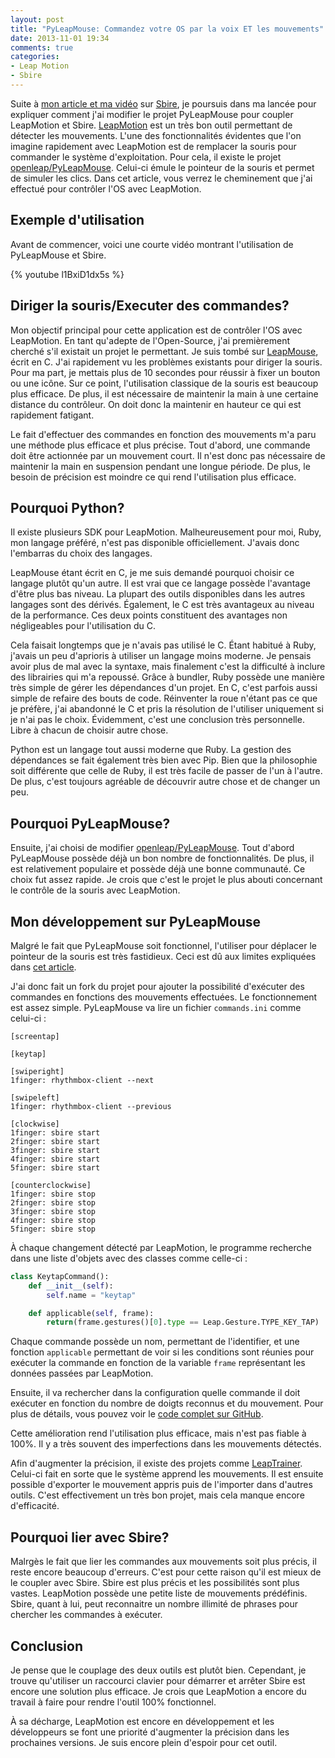 ```yaml
---
layout: post
title: "PyLeapMouse: Commandez votre OS par la voix ET les mouvements"
date: 2013-11-01 19:34
comments: true
categories:
- Leap Motion
- Sbire
---
```


Suite à [mon article et ma vidéo](http://gcorbel.github.io/blog/blog/2013/10/27/sbire-dites-ce-que-vous-voulez-il-le-fera/) sur [Sbire](https://github.com/gcorbel/sbire), je poursuis dans ma lancée pour expliquer comment j'ai modifier le projet PyLeapMouse pour coupler LeapMotion et Sbire.
[LeapMotion](https://www.leapmotion.com/) est un très bon outil permettant de détecter les mouvements. L'une des fonctionnalités évidentes que l'on imagine rapidement avec LeapMotion est de remplacer la souris pour commander le système d'exploitation.
Pour cela, il existe le projet [openleap/PyLeapMouse](https://github.com/openleap/PyLeapMouse). Celui-ci émule le pointeur de la souris et permet de simuler les clics.
Dans cet article, vous verrez le cheminement que j'ai effectué pour contrôler l'OS avec LeapMotion.
<!--more-->

Exemple d'utilisation
---------------------
Avant de commencer, voici une courte vidéo montrant l'utilisation de PyLeapMouse et Sbire.

{% youtube l1BxiD1dx5s %}

Diriger la souris/Executer des commandes?
-----------------------------------------
Mon objectif principal pour cette application est de contrôler l'OS avec LeapMotion. En tant qu'adepte de l'Open-Source, j'ai premièrement cherché s'il existait un projet le permettant. Je suis tombé sur [LeapMouse](https://github.com/archetipo/leapmouse), écrit en C. J'ai rapidement vu les problèmes existants pour diriger la souris. Pour ma part, je mettais plus de 10 secondes pour réussir à fixer un bouton ou une icône. Sur ce point, l'utilisation classique de la souris est beaucoup plus efficace.
De plus, il est nécessaire de maintenir la main à une certaine distance du contrôleur. On doit donc la maintenir en hauteur ce qui est rapidement fatigant.

Le fait d'effectuer des commandes en fonction des mouvements m'a paru une méthode plus efficace et plus précise. Tout d'abord, une commande doit être actionnée par un mouvement court. Il n'est donc pas nécessaire de maintenir la main en suspension pendant une longue période. De plus, le besoin de précision est moindre ce qui rend l'utilisation plus efficace.

Pourquoi Python?
----------------
Il existe plusieurs SDK pour LeapMotion. Malheureusement pour moi, Ruby, mon langage préféré, n'est pas disponible officiellement. J'avais donc l'embarras du choix des langages.

LeapMouse étant écrit en C, je me suis demandé pourquoi choisir ce langage plutôt qu'un autre. Il est vrai que ce langage possède l'avantage d'être plus bas niveau. La plupart des outils disponibles dans les autres langages sont des dérivés. Également, le C est très avantageux au niveau de la performance. Ces deux points constituent des avantages non négligeables pour l'utilisation du C.

Cela faisait longtemps que je n'avais pas utilisé le C. Étant habitué à Ruby, j'avais un peu d'aprioris à utiliser un langage moins moderne. Je pensais avoir plus de mal avec la syntaxe, mais finalement c'est la difficulté à inclure des librairies qui m'a repoussé. Grâce à bundler, Ruby possède une manière très simple de gérer les dépendances d'un projet. En C, c'est parfois aussi simple de refaire des bouts de code. Réinventer la roue n'étant pas ce que je préfère, j'ai abandonné le C et pris la résolution de l'utiliser uniquement si je n'ai pas le choix. Évidemment, c'est une conclusion très personnelle. Libre à chacun de choisir autre chose.

Python est un langage tout aussi moderne que Ruby. La gestion des dépendances se fait également très bien avec Pip. Bien que la philosophie soit différente que celle de Ruby, il est très facile de passer de l'un à l'autre. De plus, c'est toujours agréable de découvrir autre chose et de changer un peu.

Pourquoi PyLeapMouse?
---------------------
Ensuite, j'ai choisi de modifier [openleap/PyLeapMouse](https://github.com/openleap/PyLeapMouse). Tout d'abord PyLeapMouse possède déjà un bon nombre de fonctionnalités. De plus, il est relativement populaire et possède déjà une bonne communauté. Ce choix fut assez rapide. Je crois que c'est le projet le plus abouti concernant le contrôle de la souris avec LeapMotion.

Mon développement sur PyLeapMouse
---------------------------------
Malgré le fait que PyLeapMouse soit fonctionnel, l'utiliser pour déplacer le pointeur de la souris est très fastidieux. Ceci est dû aux limites expliquées dans [cet article](http://gcorbel.github.io/blog/blog/2013/10/12/leap-motion-le-point-de-vue-dun-developpeur/).

J'ai donc fait un fork du projet pour ajouter la possibilité d'exécuter des commandes en fonctions des mouvements effectuées. Le fonctionnement est assez simple. PyLeapMouse va lire un fichier `commands.ini` comme celui-ci :

    [screentap]

    [keytap]

    [swiperight]
    1finger: rhythmbox-client --next

    [swipeleft]
    1finger: rhythmbox-client --previous

    [clockwise]
    1finger: sbire start
    2finger: sbire start
    3finger: sbire start
    4finger: sbire start
    5finger: sbire start

    [counterclockwise]
    1finger: sbire stop
    2finger: sbire stop
    3finger: sbire stop
    4finger: sbire stop
    5finger: sbire stop

À chaque changement détecté par LeapMotion, le programme recherche dans une liste d'objets avec des classes comme celle-ci :

``` python
class KeytapCommand():
    def __init__(self):
        self.name = "keytap"

    def applicable(self, frame):
        return(frame.gestures()[0].type == Leap.Gesture.TYPE_KEY_TAP)
```

Chaque commande possède un nom, permettant de l'identifier, et une fonction `applicable` permettant de voir si les conditions sont réunies pour exécuter la commande en fonction de la variable `frame` représentant les données passées par LeapMotion.

Ensuite, il va rechercher dans la configuration quelle commande il doit exécuter en fonction du nombre de doigts reconnus et du mouvement. Pour plus de détails, vous pouvez voir le [code complet sur GitHub](https://github.com/openleap/PyLeapMouse/blob/master/MotionControl.py).

Cette amélioration rend l'utilisation plus efficace, mais n'est pas fiable à 100%. Il y a très souvent des imperfections dans les mouvements détectés.

Afin d'augmenter la précision, il existe des projets comme [LeapTrainer](https://github.com/roboleary/LeapTrainer.js). Celui-ci fait en sorte que le système apprend les mouvements. Il est ensuite possible d'exporter le mouvement appris puis de l'importer dans d'autres outils. C'est effectivement un très bon projet, mais cela manque encore d'efficacité.

Pourquoi lier avec Sbire?
-------------------------
Malrgès le fait que lier les commandes aux mouvements soit plus précis, il reste encore beaucoup d'erreurs. C'est pour cette raison qu'il est mieux de le coupler avec Sbire. Sbire est plus précis et les possibilités sont plus vastes. LeapMotion possède une petite liste de mouvements prédéfinis. Sbire, quant à lui, peut reconnaitre un nombre illimité de phrases pour chercher les commandes à exécuter.

Conclusion
----------
Je pense que le couplage des deux outils est plutôt bien. Cependant, je trouve qu'utiliser un raccourci clavier pour démarrer et arrêter Sbire est encore une solution plus efficace. Je crois que LeapMotion a encore du travail à faire pour rendre l'outil 100% fonctionnel.

À sa décharge, LeapMotion est encore en développement et les développeurs se font une priorité d'augmenter la précision dans les prochaines versions. Je suis encore plein d'espoir pour cet outil.
